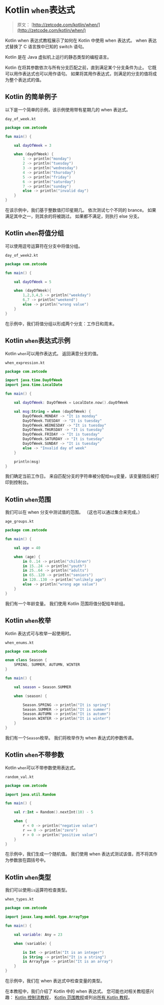 # Kotlin `when`表达式

> 原文： [http://zetcode.com/kotlin/when/](http://zetcode.com/kotlin/when/)

Kotlin when 表达式教程展示了如何在 Kotlin 中使用 when 表达式。 when 表达式替换了 C 语言族中已知的 switch 语句。

Kotlin 是在 Java 虚拟机上运行的静态类型的编程语言。

Kotlin 在将其参数依次与所有分支匹配之前，直到满足某个分支条件为止。 它既可以用作表达式也可以用作语句。 如果将其用作表达式，则满足的分支的值将成为整个表达式的值。

## Kotlin 的简单例子

以下是一个简单的示例，该示例使用带有星期几的 when 表达式。

`day_of_week.kt`

```kt
package com.zetcode

fun main() {

    val dayOfWeek = 3

    when (dayOfWeek) {
        1 -> println("monday")
        2 -> println("tuesday")
        3 -> println("wednesday")
        4 -> println("thursday")
        5 -> println("friday")
        6 -> println("saturday")
        7 -> println("sunday")
        else -> println("invalid day")
    }
}

```

在该示例中，我们基于整数值打印星期几。 依次测试七个不同的 brance。 如果满足其中之一，则其余的将被跳过。 如果都不满足，则执行 else 分支。

## Kotlin `when`将值分组

可以使用逗号运算符在分支中将值分组。

`day_of_week2.kt`

```kt
package com.zetcode

fun main() {

    val dayOfWeek = 5

    when (dayOfWeek){
        1,2,3,4,5 -> println("weekday")
        6,7 -> println("weekend")
        else -> println("wrong value")
    }
}

```

在示例中，我们将值分组以形成两个分支：工作日和周末。

## Kotlin `when`表达式示例

Kotlin `when`可以用作表达式。 返回满意分支的值。

`when_expression.kt`

```kt
package com.zetcode

import java.time.DayOfWeek
import java.time.LocalDate

fun main() {

    val dayOfWeek: DayOfWeek = LocalDate.now().dayOfWeek

    val msg:String = when (dayOfWeek) {
        DayOfWeek.MONDAY -> "It is monday"
        DayOfWeek.TUESDAY -> "It is tuesday"
        DayOfWeek.WEDNESDAY -> "It is tuesday"
        DayOfWeek.THURSDAY -> "It is tuesday"
        DayOfWeek.FRIDAY -> "It is tuesday"
        DayOfWeek.SATURDAY -> "It is tuesday"
        DayOfWeek.SUNDAY -> "It is tuesday"
        else -> "Invalid day of week"
    }

    println(msg)
}

```

我们确定当前工作日。 来自匹配分支的字符串被分配给`msg`变量，该变量随后被打印到控制台。

## Kotlin `when`范围

我们可以在 when 分支中测试值的范围。 （这也可以通过集合来完成。）

`age_groups.kt`

```kt
package com.zetcode

fun main() {

    val age = 40

    when (age) {
        in 0..14 -> println("children")
        in 15..24 -> println("youth")
        in 25..64 -> println("adults")
        in 65..120 -> println("seniors")
        in 120..130 -> println("unlikely age")
        else -> println("wrong age value")
    }
}

```

我们有一个年龄变量。 我们使用 Kotlin 范围将值分配给年龄组。

## Kotlin `when`枚举

Kotlin 表达式可与枚举一起使用时。

`when_enums.kt`

```kt
package com.zetcode

enum class Season {
    SPRING, SUMMER, AUTUMN, WINTER
}

fun main() {

    val season = Season.SUMMER

    when (season) {

        Season.SPRING -> println("It is spring")
        Season.SUMMER -> println("It is summer")
        Season.AUTUMN -> println("It is autumn")
        Season.WINTER -> println("It is winter")
    }
}

```

我们有一个`Season`枚举。 我们将枚举作为 when 表达式的参数传递。

## Kotlin `when`不带参数

Kotlin `when`可以不带参数使用表达式。

`random_val.kt`

```kt
package com.zetcode

import java.util.Random

fun main() {

    val r:Int = Random().nextInt(10) - 5

    when {
        r < 0 -> println("negative value")
        r == 0 -> println("zero")
        r > 0 -> println("positive value")
    }
}

```

在示例中，我们生成一个随机值。 我们使用 when 表达式测试该值，而不将其作为参数放在圆括号中。

## Kotlin `when`类型

我们可以使用`is`运算符检查类型。

`when_types.kt`

```kt
package com.zetcode

import javax.lang.model.type.ArrayType

fun main() {

    val variable: Any = 23

    when (variable) {

        is Int -> println("It is an integer")
        is String -> println("It is a string")
        is ArrayType -> println("It is an array")
    }
}

```

在示例中，我们在 when 表达式中检查变量的类型。

在本教程中，我们介绍了 Kotlin 中的 when 表达式。 您可能也对相关教程感兴趣： [Kotlin 控制流教程](/kotlin/controlflow/)， [Kotlin 范围教程](/kotlin/ranges/)或列出[所有 Kotlin 教程](/all/#kotlin)。